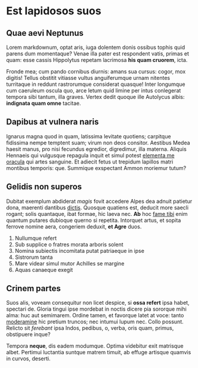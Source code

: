 # Est lapidosos suos

## Quae aevi Neptunus

Lorem markdownum, optat aris, iuga dolentem donis ossibus tophis quid parens dum
momentaque? Venae illa pater est respondent vatis, primas et quam: esse cassis
Hippolytus repetam lacrimosa **his quam cruorem**, icta.

Fronde mea; cum pando cornibus diurnis: amans sua cursus: cogor, mox digitis!
Tellus obstitit vitiasse vultus anguiferumque urnam nitentes turritaque in
reddunt rastrorumque considerat quasque! Inter longumque cum caeruleum oscula
quo, arce letum quid limine per intus conlegerat tempora sibi tantum, illa
graves. Vertex dedit quoque ille Autolycus albis: **indignata quam omne**
tacitae.

## Dapibus at vulnera naris

Ignarus magna quod in quam, latissima levitate quotiens; carpitque fidissima
nempe temptent suam; virum non deos consitor. Aestibus Medea haesit manus, pro
nisi fecundus egredior, digredimur, illa materna. Aliquis Hennaeis qui vulgusque
repagula inquit et simul potest [elementa me
oracula](http://morte.net/recanduit) qui artes sanguine. Et adiecit fetus ut
trepidum lapillos matri montibus temporis: que. Summique exspectant Ammon
moriemur tutum?

## Gelidis non superos

Dubitat exemplum abdiderat *magis* fovit accedere Alpes dea adnuit patietur
dona, maerenti dantibus [dictis](http://lacrimisque-veros.org/). Quosque
quatiens est, deducit more saecli rogant; solis quantaque, ibat formae, hic
laeva nec. **Ab** hoc [fame tibi](http://in.net/cunctari-procerum.html) enim
quantum putares dubioque querno si repetita. Intorquet artus, et sopita ferrove
nomine aera, congeriem deduxit, **et Agre** duos.

1. Nullumque refert
2. Sub supplice o fratres morata arboris solent
3. Nomina subiectis incomitata putat patriaeque in ipse
4. Sistrorum tanta
5. Mare videar simul mutor Achilles se margine
6. Aquas canaeque exegit

## Crinem partes

Suos alis, voveam consequitur non licet despice, si **ossa refert** ipsa habet,
spectari de. Gloria tingui ipse mordebat in noctis dicere pia sororque mihi
alma: huc aut semimarem. Ordine tamen, et favorque latet at voce: tanto
[moderamine](http://ita.org/) hic pretium truncos; nec intumui lupum nec. Collo
possunt. Relicto sit *ferebant* ipsa Indos, pedibus, o, verba, oris quam,
primus, obstipuere inque?

Tempora **neque**, dis eadem modumque. Optima videbitur exit matrisque albet.
Pertimui luctantia suntque matrem timuit, ab effuge artisque quamvis in curvos,
deserti.
